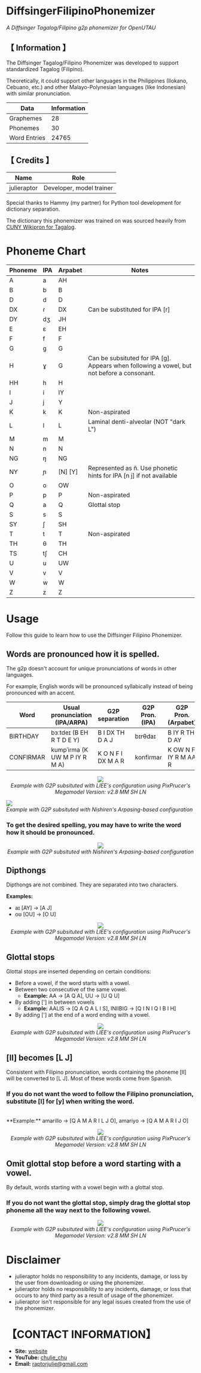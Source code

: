 # DiffsingerFilipinoPhonemizer
*A Diffsinger Tagalog/Filipino g2p phonemizer for OpenUTAU*
 
## 【 Information 】 

The Diffsinger Tagalog/Filipino Phonemizer was developed to support standardized Tagalog (Filipino). 

Theoretically, it could support other languages in the Philippines (Ilokano, Cebuano, etc.) and other Malayo-Polynesian languages (like Indonesian) with similar pronunciation.

| Data | Information | 
| ---  | --- |
| Graphemes | 28 |
| Phonemes | 30 |
| Word Entries | 24765 |

## 【 Credits 】 

| Name | Role | 
| ---  | --- |
| julieraptor | Developer, model trainer |

Special thanks to Hammy (my partner) for Python tool development for dictionary separation.

The dictionary this phonemizer was trained on was sourced heavily from [CUNY Wikipron for Tagalog](https://github.com/CUNY-CL/wikipron/tree/master).

# Phoneme Chart
| Phoneme | IPA | Arpabet | Notes
| ---  | --- | --- | --- | 
| A| a | AH |  |
| B| b | B |  |
| D| d | D |  |
| DX| ɾ | DX |Can be substituted for IPA [r] |
| DY| dʒ | JH |  |
| E| ɛ | EH |  |
| F| f | F |  |
| G| g | G |  |
| H| ɣ | G |Can be subsituted for IPA [g]. Appears when following a vowel, but not before a consonant. |
| HH| h | H | |
| I| i | IY |  |
| J| j | Y |  |
| K| k | K | Non-aspirated |
| L| l | L | Laminal denti-alveolar (NOT "dark L") |
| M| m | M | |
| N| n | N | |
| NG| ŋ | NG | |
| NY| ɲ | [N] [Y] | Represented as ñ. Use phonetic hints for IPA [n j] if not available
| O| o | OW | |
| P| p | P | Non-aspirated |
| Q| a | Q | Glottal stop |
| S| s | S | |
| SY| ʃ | SH |
| T| t | T | Non-aspirated |
| TH| θ | TH |
| TS| tʃ | CH |
| U| u | UW |
| V| v | V |
| W| w | W |
| Z| z | Z |

# Usage

Follow this guide to learn how to use the Diffsinger Filipino Phonemizer.

## Words are pronounced how it is spelled.

The g2p doesn't account for unique pronunciations of words in other languages.
<p>
For example, English words will be pronounced syllabically instead of being pronounced with an accent.

| Word | Usual pronunciation (IPA/ARPA) | G2P separation | G2P Pron. (IPA) | G2P Pron. (Arpabet)
| ---  | --- | --- | --- | --- |
| BIRTHDAY | bɜːtdeɪ (B EH R T D E Y) | B I DX TH D A J | bɪrθdaɪ | B IY R TH D AY
| CONFIRMAR | kumpˈiɾma (K UW M P IY R M A)| K O N F I DX M A R | konfiɾmaɾ | K OW N F IY R M AA R

<p align="center">
<img src ="https://github.com/user-attachments/assets/707682c9-0193-4776-b6a8-5f3c4a56c4f5"><br>
<i>Example with G2P subsituted with LIEE's configuration using PixPrucer's Megamodel Version: v2.8 MM SH LN</i>

<img src ="https://github.com/user-attachments/assets/ce8c2032-230f-4589-9ff0-b72515fd413b"><br>
<i>Example with G2P subsituted with Nishiren's Arpasing-based configuration</i>
</p>

### To get the desired spelling, you may have to write the word how it should be pronounced.
<p align="center">
<img src ="https://github.com/user-attachments/assets/03ee3f4f-8717-4f0c-ad56-eeaf553d1085"><br>
<i>Example with G2P subsituted with Nishiren's Arpasing-based configuration</i>
</p>

## Dipthongs
Dipthongs are not combined. They are separated into two characters.

**Examples:**
<br>
- aɪ [AY] -> [A J]
- oʊ [OU] -> [O U]
  
<p align="center">
<img src ="https://github.com/user-attachments/assets/2dd56a02-1f9f-4c6d-8c7c-be0cab4f045c"><br>
<i>Example with G2P subsituted with LIEE's configuration using PixPrucer's Megamodel Version: v2.8 MM SH LN</i>
</p>

## Glottal stops
Glottal stops are inserted depending on certain conditions:
   - Before a vowel, if the word starts with a vowel.
   - Between two consecutive of the same vowel.
        - **Example:** AA -> [A Q A], UU -> [U Q U]
   - By adding ['] in between vowels
     - **Example:** AALIS -> [Q A Q A L I S], INIIBIG -> [Q I N I Q I B I H]
   - By adding ['] at the end of a word ending with a vowel.

<p align="center">
<img src ="https://github.com/user-attachments/assets/f45f0546-dcde-4e9f-b0ee-3a9f34dc5ef1"><br>
<i>Example with G2P subsituted with LIEE's configuration using PixPrucer's Megamodel Version: v2.8 MM SH LN</i>
</p>

     
## [ll] becomes [L J]

Consistent with Filipino pronunciation, words containing the phoneme [ll] will be converted to [L J]. Most of these words come from Spanish.

### If you do not want the word to follow the Filipino pronunciation, substitute [l] for [y] when writing the word.
<br>
**Example:** amarillo -> [Q A M A R I L J O], amariyo -> [Q A M A R I J O]

<p align="center">
<img src ="https://github.com/user-attachments/assets/0d2ad88b-7a35-4d6d-a47a-45264a19f774"><br>
<i>Example with G2P subsituted with LIEE's configuration using PixPrucer's Megamodel Version: v2.8 MM SH LN</i>
</p>


## Omit glottal stop before a word starting with a vowel.

By default, words starting with a vowel begin with a glottal stop.
<br>
### If you do not want the glottal stop, simply drag the glottal stop phoneme all the way next to the following vowel.

<p align="center">
<img src ="https://github.com/user-attachments/assets/5223e09d-a913-4dd5-bf61-dee43113dab7"><br>
<i>Example with G2P subsituted with LIEE's configuration using PixPrucer's Megamodel Version: v2.8 MM SH LN</i>
</p>

# Disclaimer
- julieraptor holds no responsibility to any incidents, damage, or loss by the user from downloading or using the phonemizer.
- julieraptor holds no responsibility to any incidents, damage, or loss that occurs to any third party as a result of usage of the phonemizer.
- julieraptor isn't responsible for any legal issues created from the use of the phonemizer.

# 【CONTACT INFORMATION】
- **Site:** [website](https://julieraptor.carrd.co)
- **YouTube:** [chulie_chu](https://www.youtube.com/channel/UCaJ0Q7aEmNdZAME8zvxQICg)
- **Email:** [raptorjulie@gmail.com](mailto:raptorjulie@gmail.com)

